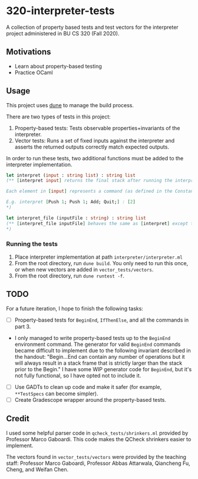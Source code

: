 # 320-interpreter-tests
A collection of property based tests and test vectors for the interpreter project administered in BU CS 320 (Fall 2020).

## Motivations

- Learn about property-based testing
- Practice OCaml

## Usage

This project uses [dune](https://github.com/ocaml/dune) to manage the build process.

There are two types of tests in this project:
1) Property-based tests: Tests observable properties+invariants of the interpreter.
2) Vector tests: Runs a set of fixed inputs against the interpreter and asserts the returned outputs correctly match expected outputs.

In order to run these tests, two additional functions must be added to the interpreter implementation.

```ocaml
let interpret (input : string list) : string list
(** [interpret input] returns the final stack after running the interpreter on [input].

Each element in [input] represents a command (as defined in the Constants/Programs grammar found in the handout) to execute.

E.g. interpret [Push 1; Push 1; Add; Quit;] : [2]
*)

let interpret_file (inputFile : string) : string list
(** [interpret_file inputFile] behaves the same as [interpret] except the input on which the interpreter is run is contained in the file located at path [inputFile].
*)
```

### Running the tests

1) Place interpreter implementation at path `interpreter/interpreter.ml`
2) From the root directory, run `dune build`. You only need to run this once, or when new vectors are added in `vector_tests/vectors`.
3) From the root directory, run `dune runtest -f`.

## TODO

For a future iteration, I hope to finish the following tasks:

- [ ] Property-based tests for `BeginEnd`, `IfThenElse`, and all the commands in part 3.
 - I only managed to write property-based tests up to the `BeginEnd` environment command. The generator for valid `BeginEnd` commands became difficult to implement due to the following invariant described in the handout: "Begin...End can contain any number of operations but it will always result in a stack frame that is strictly larger than the stack prior to the Begin." I have some WIP generator code for `BeginEnd`, but it's not fully functional, so I have opted not to include it.
- [ ] Use GADTs to clean up code and make it safer (for example, `**TestSpecs` can become simpler).
- [ ] Create Gradescope wrapper around the property-based tests.

## Credit

I used some helpful parser code in `qcheck_tests/shrinkers.ml` provided by Professor Marco Gaboardi. This code makes the QCheck shrinkers easier to implement.

The vectors found in `vector_tests/vectors` were provided by the teaching staff: Professor Marco Gaboardi, Professor Abbas Attarwala, Qiancheng Fu, Cheng, and Weifan Chen.